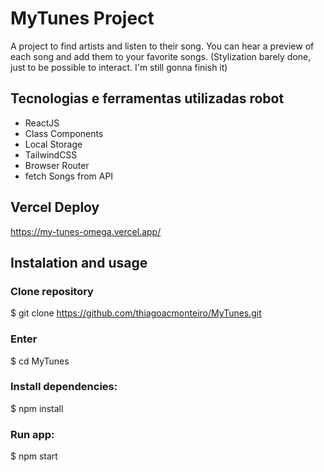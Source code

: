 # MyTunes Project

A project to find artists and listen to their song. You can hear a preview of each song and add them to your favorite songs.
(Stylization barely done, just to be possible to interact. I'm still gonna finish it)

## Tecnologias e ferramentas utilizadas robot
- ReactJS
- Class Components
- Local Storage
- TailwindCSS
- Browser Router
- fetch Songs from API

## Vercel Deploy
https://my-tunes-omega.vercel.app/

## Instalation and usage

### Clone repository
$ git clone https://github.com/thiagoacmonteiro/MyTunes.git

### Enter
$ cd MyTunes

### Install dependencies:
$ npm install

### Run app:
$ npm start

